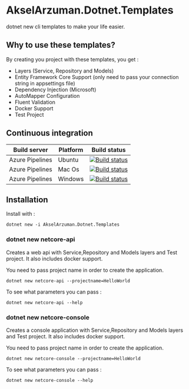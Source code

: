 # AkselArzuman.Dotnet.Templates

dotnet new cli templates to make your life easier.

## Why to use these templates?

By creating you project with these templates, you get :

* Layers (Service, Repository and Models)
* Entity Framework Core Support (only need to pass your connection string in appsettings file)
* Dependency Injection (Microsoft)
* AutoMapper Configuration
* Fluent Validation
* Docker Support
* Test Project

## Continuous integration

| Build server                | Platform      | Build status                                                                                                                                                        | 
|-----------------------------|---------------|---------------------------------------------------------------------------------------------------------------------------------------------------------------------|
| Azure Pipelines             | Ubuntu        | [![Build status](https://dev.azure.com/arzumanaksel/dotnet-templates/_apis/build/status/dotnet-templates%20-%20Ubuntu)](https://dev.azure.com/arzumanaksel/dotnet-templates/_build/latest?definitionId=5) | |
| Azure Pipelines             | Mac Os        | [![Build status](https://dev.azure.com/arzumanaksel/dotnet-templates/_apis/build/status/dotnet-templates%20-%20Mac%20OS)](https://dev.azure.com/arzumanaksel/dotnet-templates/_build/latest?definitionId=6) | |
| Azure Pipelines             | Windows       | [![Build status](https://dev.azure.com/arzumanaksel/dotnet-templates/_apis/build/status/dotnet-templates%20-%20Windows)](https://dev.azure.com/arzumanaksel/dotnet-templates/_build/latest?definitionId=7) | |

## Installation

Install with :

`dotnet new -i AkselArzuman.Dotnet.Templates`

### dotnet new netcore-api

Creates a web api with Service,Repository and Models layers and Test project. It also includes docker support.

You need to pass project name in order to create the application.

`dotnet new netcore-api --projectname=HelloWorld`

To see what parameters you can pass :

`dotnet new netcore-api --help`

### dotnet new netcore-console

Creates a console application with Service,Repository and Models layers and Test project. It also includes docker support.

You need to pass project name in order to create the application.

`dotnet new netcore-console --projectname=HelloWorld`

To see what parameters you can pass :

`dotnet new netcore-console --help`
